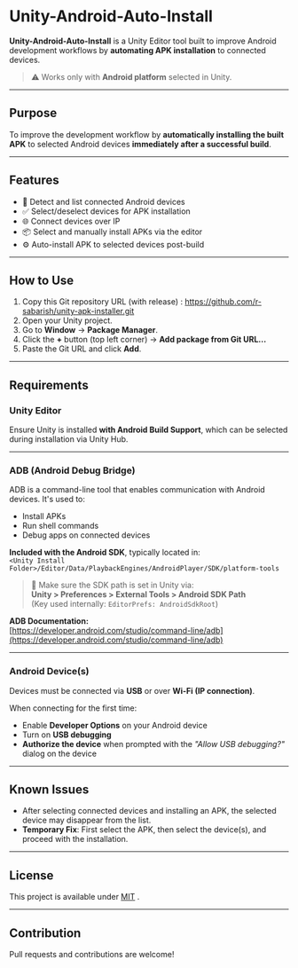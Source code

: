 # Unity-Android-Auto-Install

**Unity-Android-Auto-Install** is a Unity Editor tool built to improve Android development workflows by **automating APK installation** to connected devices.

> ⚠️ Works only with **Android platform** selected in Unity.

---

## Purpose

To improve the development workflow by **automatically installing the built APK** to selected Android devices **immediately after a successful build**.

---

## Features

- 📱 Detect and list connected Android devices
- ✅ Select/deselect devices for APK installation
- 🌐 Connect devices over IP
- 📦 Select and manually install APKs via the editor
- ⚙️ Auto-install APK to selected devices post-build

---

## How to Use

1. Copy this Git repository URL (with release) : https://github.com/r-sabarish/unity-apk-installer.git
2. Open your Unity project.
3. Go to **Window** → **Package Manager**.
4. Click the **+** button (top left corner) → **Add package from Git URL...**
5. Paste the Git URL and click **Add**.

---

## Requirements

### Unity Editor  
Ensure Unity is installed **with Android Build Support**, which can be selected during installation via Unity Hub.

---

### ADB (Android Debug Bridge)  
ADB is a command-line tool that enables communication with Android devices. It's used to:

- Install APKs  
- Run shell commands  
- Debug apps on connected devices  

**Included with the Android SDK**, typically located in:  
`<Unity Install Folder>/Editor/Data/PlaybackEngines/AndroidPlayer/SDK/platform-tools`

> 🔧 Make sure the SDK path is set in Unity via:  
**Unity > Preferences > External Tools > Android SDK Path**  
(Key used internally: `EditorPrefs: AndroidSdkRoot`)

**ADB Documentation:**  
[https://developer.android.com/studio/command-line/adb](https://developer.android.com/studio/command-line/adb)

---

### Android Device(s)  
Devices must be connected via **USB** or over **Wi-Fi (IP connection)**.

When connecting for the first time:

- Enable **Developer Options** on your Android device  
- Turn on **USB debugging**  
- **Authorize the device** when prompted with the *"Allow USB debugging?"* dialog on the device

---

## Known Issues

- After selecting connected devices and installing an APK, the selected device may disappear from the list.
- **Temporary Fix**: First select the APK, then select the device(s), and proceed with the installation.

---

## License

This project is available under [MIT](LICENSE) .

---

## Contribution

Pull requests and contributions are welcome!

